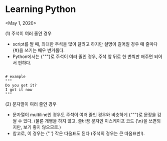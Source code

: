 ---
---

# Learning Python   
   
<May 1, 2020>   
   
   
(1) 주석이 여러 줄인 경우   
- script를 짤 때, 최대한 주석을 많이 달려고 하지만 설명이 길어질 경우 매 줄마다 {#}을 쓰기는 매우 번거롭다.   
- Python에서는 {"""}로 주석이 여러 줄인 경우, 주석 앞 뒤로 한 번씩만 해주면 되어서 편하다. 

```

# example
"""
Do you get it?   
I got it now
"""

```
   
   
   
(2) 문자열이 여러 줄인 경우   
- 문자열이 multiline인 경우도 주석이 여러 줄인 경우와 비슷하게 {"""}로 문장을 감쌀 수 있다. (물론 개행을 하지 않고, 줄바꿈 문자인 이스케이프 코드 {\n}을 쓰면되지만, 보기 좋지 않으므로.)   
- 참고로, 이 경우는 {'''} 작은 따옴표도 된다 (주석의 경우는 큰 따옴표만!).   
